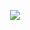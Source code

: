 <p align="center">
  <img src="https://github.com/tjoelc/MBA-em-Ci-ncia-de-Dados/blob/main/img/imgcdados.png" >
</p>
